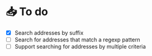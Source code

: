 # 📥 To do

- [x] Search addresses by suffix
- [ ] Search for addresses that match a regexp pattern
- [ ] Support searching for addresses by multiple criteria